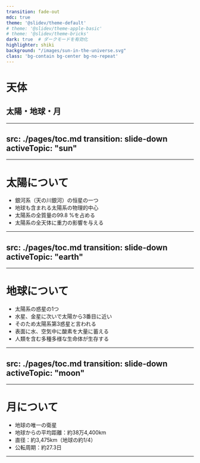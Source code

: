 ```yaml
---
transition: fade-out
mdc: true
theme: '@slidev/theme-default'
# theme: '@slidev/theme-apple-basic'
# theme: '@slidev/theme-bricks'
dark: true  # ダークモードを有効化
highlighter: shiki
background: "/images/sun-in-the-universe.svg"
class: 'bg-contain bg-center bg-no-repeat'
---
```


<div class="content-wrapper">
  <div class="floating-title">

# <!-- Title --> 天体

## 太陽・地球・月

  </div>


  <SolarSystemAnimation 
    v-if="$slidev"
    :earth-orbit-duration="400000"
    :moon-orbit-duration="37750"
    :earth-size="840"
    :moon-size="495"
  />

  <BackgroundMusic />
  
</div>

---
src: ./pages/toc.md
transition: slide-down
activeTopic: "sun"
---

<!-- this page will be loaded from './pages/toc.md' Contents here are ignored -->

---

# 太陽について

<div class="layout">
  <!-- 左側：説明文 -->
  <div class="content-left">
    <div class="sun-facts">
<v-clicks every="1">

+ 銀河系（天の川銀河）の恒星の一つ
+ 地球も含まれる太陽系の物理的中心
+ 太陽系の全質量の99.8 %を占める
+ 太陽系の全天体に重力の影響を与える

</v-clicks>
    </div>
  </div>

  <!-- 右側：画像とアニメーション -->
  <div class="content-right">
    <!-- <CelestialImage title="太陽" imageName="sun" /> -->
    <CelestialImage title="太陽" imageName="sun" :imageSize="360" />
  </div>
</div>

---
src: ./pages/toc.md
transition: slide-down
activeTopic: "earth"
---

<!-- this page will be loaded from './pages/toc.md' Contents here are ignored -->

---

# 地球について

<div class="layout">
  <!-- 左側：説明文 -->
  <div class="content-left">
    <div class="earth-facts">
<v-clicks every="1">

+ 太陽系の惑星の1つ
+ 水星、金星に次いで太陽から3番目に近い
+ そのため太陽系第3惑星と言われる
+ 表面に水、空気中に酸素を大量に蓄える
+ 人類を含む多種多様な生命体が生存する

</v-clicks>
    </div>
  </div>

  <!-- 右側：画像とアニメーション -->
  <div class="content-right">
    <CelestialImage title="地球" imageName="earth" :imageSize="300" />
  </div>
</div>

---
src: ./pages/toc.md
transition: slide-down
activeTopic: "moon"
---

<!-- this page will be loaded from './pages/toc.md' Contents here are ignored -->

---

# 月について

<div class="layout">
  <!-- 左側：説明文 -->
  <div class="content-left">
    <div class="moon-facts">
<v-clicks every="1">

+ 地球の唯一の衛星
+ 地球からの平均距離：約38万4,400km
+ 直径：約3,475km（地球の約1/4）
+ 公転周期：約27.3日

</v-clicks>
    </div>
  </div>

  <!-- 右側：画像とアニメーション -->
  <div class="content-right">
    <CelestialImage title="月" imageName="moon" :imageSize="200" />
  </div>
</div>

---

